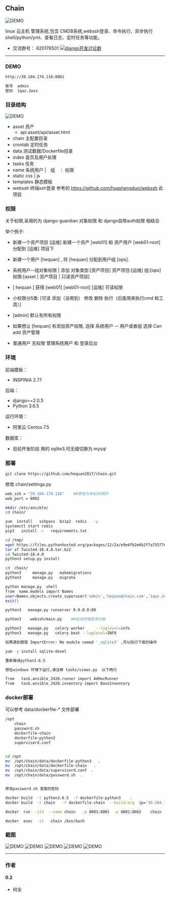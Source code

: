 ## Chain
![DEMO](static/demo/LOGO.png)

linux 云主机 管理系统,包含 CMDB系统,webssh登录、命令执行、异步执行shell/python/yml、查看日志、定时任务等功能。

* 交流群号： 620176501  <a target="_blank" href="//shang.qq.com/wpa/qunwpa?idkey=bbe5716e8bd2075cb27029bd5dd97e22fc4d83c0f61291f47ed3ed6a4195b024"><img border="0" src="https://github.com/hequan2017/cmdb/blob/master/static/img/group.png"  alt="django开发讨论群" title="django开发讨论群"></a>

---
### DEMO

```bash
http://39.104.174.116:8001

账号  admin
密码  1qaz.2wsx

```

### 目录结构

![DEMO](static/demo/项目.png)
  *  asset     资产
        * api   asset/api/asset.html
  *  chain      主配置目录
  *  crontab    定时任务
  *  data       测试数据/Dockerfile目录
  *  index      首页及用户处理
  *  tasks      任务
  *  name       系统用户 |　组　｜ 权限
  *  static     css | js  
  *  templates  静态模板
  *  webssh     终端ssh登录     参考的  https://github.com/huashengdun/webssh   此项目

###  权限

关于权限,采用的为 django-guardian  对象权限  和 django自带auth权限 相结合


举个例子:
  * 新建一个资产项目  [运维]  新建一个资产 [web01]  和 资产用户 [web01-root] 分配到 [运维] 项目下
  
  * 新建一个用户  [hequan]  , 将 [hequan] 分配到用户组  [ops].
  
  * 系统用户--组对象权限 |  添加  对象类型:[资产项目]  资产项目:[运维]  组:[ops]  权限:[asset | 资产项目 | 只读资产项目]
  * [ hequan ]  获得  [web01] [web01-root]  [运维]  可读权限
  
  * 小权限分5类:  [可读   添加（没用到）  修改   删除    执行（后面用来执行cmd 和工具）]
  
  * [admin]  默认有所有权限
  
  * 如果想让 [hequan] 有添加资产权限,  选择  系统用户 -- 用户或者组   选择  Can  add  资产管理
  
  * 普通用户 无权限 管理系统用户 和 登录后台


###  环境


前端模板：
  * INSPINIA 2.7.1  

后端：
  * django==2.0.5
  * Python 3.6.5
  
运行环境：
  * 阿里云  Centos 7.5

数据库：
  * 目前开发阶段 用的 sqlite3,可无缝切换为 mysql


###  部署


```bash
git clone https://github.com/hequan2017/chain.git
```

修改 chain/settings.py
```bash
web_ssh = "39.104.174.116"    ##修改为本机外网IP
web_port = 8002
```

```bash
mkdir /etc/ansible/
cd chain/

yum  install   sshpass  bzip2  redis   -y
systemctl start redis
pip3   install -r   requirements.txt

cd /tmp/
wget https://files.pythonhosted.org/packages/12/2a/e9e4fb2e6b2f7a75577e0614926819a472934b0b85f205ba5d5d2add54d0/Twisted-18.4.0.tar.bz2
tar xf Twisted-18.4.0.tar.bz2
cd Twisted-18.4.0
python3 setup.py install
```

```bash
cd  chain/
python3     manage.py   makemigrations
python3     manage.py   migrate

python manage.py  shell
from  name.models import Names
user=Names.objects.create_superuser('admin','hequan@chain.com','1qaz.2wsx')
exit()

python3   manage.py runserver 0.0.0.0:80

python3    webssh/main.py    ##启动终端登录功能

python3   manage.py   celery worker     --loglevel=info
python3   manage.py   celery beat --loglevel=INFO

```

```bash
如果遇到报错 ImportError: No module named '_sqlite3' ,可以执行下面的操作

yum -y install sqlite-devel

重新编译python3.6.5

想在windows 环境下运行,请注释 tasks/views.py  以下两行

from   task.ansible_2420.runner import AdHocRunner
from   task.ansible_2420.inventory import BaseInventory

```

### docker部署

可以参考  data/dockerfile-*   文件部署

```bash
/opt
    chain
    password.sh
    dockerfile-chain
    dockerfile-python3
    supervisord.conf


cd /opt
mv  /opt/chain/data/dockerfile-python3   .
mv  /opt/chain/data/dockerfile-chain   .
mv  /opt/chain/data/supervisord.conf  .
mv  /opt/chain/data/password.sh  .


修改password.sh 里面的密码

docker build  -t python3.6.5  -f dockerfile-python3    .
docker build  -t chain   -f dockerfile-chain  --build-arg  ip='39.104.174.116'  .

docker  run  -itd  --name chain   -p 8001:8001  -p 8002:8002    chain

docker  exec  -it   chain /bin/bash
```

###   截图
![DEMO](static/demo/1.png)
![DEMO](static/demo/2.png)
![DEMO](static/demo/5.png)
![DEMO](static/demo/3.png)
![DEMO](static/demo/4.png)

---
### 作者

#### 0.2
- 何全
